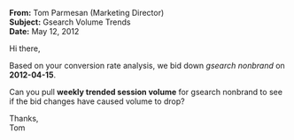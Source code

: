 **From:** Tom Parmesan (Marketing Director)  
**Subject:** Gsearch Volume Trends  
**Date:** May 12, 2012  

Hi there,

Based on your conversion rate analysis, we bid down *gsearch nonbrand* on **2012-04-15**.

Can you pull **weekly trended session volume** for gsearch nonbrand to see if the bid changes have caused volume to drop?

Thanks,  
Tom
